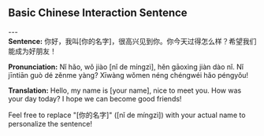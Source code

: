 ## Basic Chinese Interaction Sentence<br>
---<br>
**Sentence:** 你好，我叫[你的名字]，很高兴见到你。你今天过得怎么样？希望我们能成为好朋友！<br>

**Pronunciation:** Nǐ hǎo, wǒ jiào [nǐ de míngzì], hěn gāoxìng jiàn dào nǐ. Nǐ jīntiān guò dé zěnme yàng? Xīwàng wǒmen néng chéngwéi hǎo péngyǒu!<br>

**Translation:** Hello, my name is [your name], nice to meet you. How was your day today? I hope we can become good friends!<br>

Feel free to replace "[你的名字]" ([nǐ de míngzì]) with your actual name to personalize the sentence!